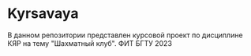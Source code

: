 # Kyrsavaya
В данном репозитории представлен курсовой проект по дисциплине КЯР на тему "Шахматный клуб". ФИТ БГТУ 2023
